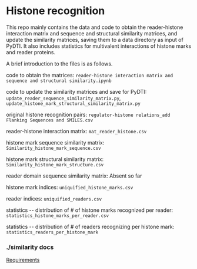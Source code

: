 # Histone recognition

This repo mainly contains the data and code to obtain the reader-histone interaction matrix and sequence and structural similarity matrices, and update the similarity matrices, saving them to a data directory as input of PyDTI. It also includes statistics for multivalent interactions of histone marks and reader proteins.

A brief introduction to the files is as follows.

code to obtain the matrices: `reader-histone interaction matrix and sequence and structural similarity.ipynb`

code to update the similarity matrices and save for PyDTI: `update_reader_sequence_similarity_matrix.py`, `update_histone_mark_structural_similarity_matrix.py`

original histone recognition pairs: `regulator-histone relations_add Flanking Sequences and SMILES.csv`

reader-histone interaction matrix: `mat_reader_histone.csv`

histone mark sequence similarity matrix: `Similarity_histone_mark_sequence.csv`

histone mark structural similarity matrix: `Similarity_histone_mark_structure.csv`

reader domain sequence similarity matrix: Absent so far

histone mark indices: `uniquified_histone_marks.csv`

reader indices: `uniquified_readers.csv`

statistics -- distribution of # of histone marks recognized per reader: `statistics_histone_marks_per_reader.csv`

statistics -- distribution of # of readers recognizing per histone mark: `statistics_readers_per_histone_mark`

### ./similarity docs

[Requirements](similarity/README.md)
